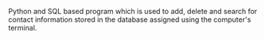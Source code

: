 Python and SQL based program which is used to add, delete and search for contact information stored in the database assigned using the computer's terminal.
